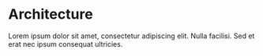 # Architecture

Lorem ipsum dolor sit amet, consectetur adipiscing elit. Nulla facilisi. Sed et erat nec ipsum consequat ultricies. 